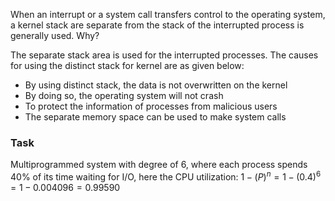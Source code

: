 When an interrupt or a system call transfers control to the operating system, a kernel stack are separate from the stack of the interrupted process is generally used. Why?

The separate stack area is used for the interrupted processes. The causes for using the distinct stack for kernel are as
given below:

- By using distinct stack, the data is not overwritten on the kernel
- By doing so, the operating system will not crash
- To protect the information of processes from malicious users
- The separate memory space can be used to make system calls

### Task

Multiprogrammed system with degree of 6, where each process spends 40% of its time waiting for I/O, here the CPU utilization:
$1 - (P)^{n} = 1 - (0.4)^{6} = 1 - 0.004096 = 0.99590$
